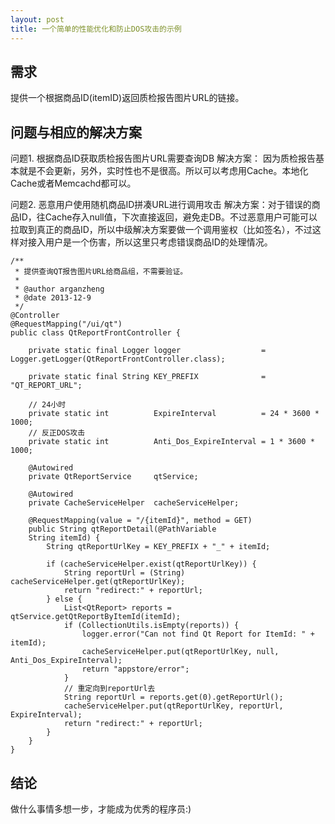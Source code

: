 ```yaml
---
layout: post
title: 一个简单的性能优化和防止DOS攻击的示例
---
```



需求
----

提供一个根据商品ID(itemID)返回质检报告图片URL的链接。

问题与相应的解决方案
--------------------

问题1. 根据商品ID获取质检报告图片URL需要查询DB
解决方案： 因为质检报告基本就是不会更新，另外，实时性也不是很高。所以可以考虑用Cache。本地化Cache或者Memcachd都可以。

问题2. 恶意用户使用随机商品ID拼凑URL进行调用攻击
解决方案：对于错误的商品ID，往Cache存入null值，下次直接返回，避免走DB。不过恶意用户可能可以拉取到真正的商品ID，所以中级解决方案要做一个调用鉴权（比如签名），不过这样对接入用户是一个伤害，所以这里只考虑错误商品ID的处理情况。

    
    /**
     * 提供查询QT报告图片URL给商品组，不需要验证。
     * 
     * @author arganzheng
     * @date 2013-12-9
     */
    @Controller
    @RequestMapping("/ui/qt")
    public class QtReportFrontController {

        private static final Logger logger                  = Logger.getLogger(QtReportFrontController.class);

        private static final String KEY_PREFIX              = "QT_REPORT_URL";

        // 24小时
        private static int          ExpireInterval          = 24 * 3600 * 1000;
        // 反正DOS攻击
        private static int          Anti_Dos_ExpireInterval = 1 * 3600 * 1000;

        @Autowired
        private QtReportService     qtService;

        @Autowired
        private CacheServiceHelper  cacheServiceHelper;

        @RequestMapping(value = "/{itemId}", method = GET)
        public String qtReportDetail(@PathVariable
        String itemId) {
            String qtReportUrlKey = KEY_PREFIX + "_" + itemId;

            if (cacheServiceHelper.exist(qtReportUrlKey)) {
                String reportUrl = (String) cacheServiceHelper.get(qtReportUrlKey);
                return "redirect:" + reportUrl;
            } else {
                List<QtReport> reports = qtService.getQtReportByItemId(itemId);
                if (CollectionUtils.isEmpty(reports)) {
                    logger.error("Can not find Qt Report for ItemId: " + itemId);
                    cacheServiceHelper.put(qtReportUrlKey, null, Anti_Dos_ExpireInterval);
                    return "appstore/error";
                }
                // 重定向到reportUrl去
                String reportUrl = reports.get(0).getReportUrl();
                cacheServiceHelper.put(qtReportUrlKey, reportUrl, ExpireInterval);
                return "redirect:" + reportUrl;
            }
        }
    }

结论
----

做什么事情多想一步，才能成为优秀的程序员:)

